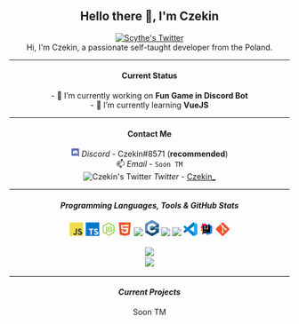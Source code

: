 <div align="center">
    <h2> Hello there 👋, I'm Czekin </h2>
    <a href="https://twitter.com/czekin_">
        <img alt="Scythe's Twitter", width="25px" src="https://cdn4.iconfinder.com/data/icons/social-media-icons-the-circle-set/48/twitter_circle-512.png">
    </a>
    <br>
    Hi, I'm Czekin, a passionate self-taught developer from the Poland.
    <hr>
    <h4> Current Status </h4>
    - 🔭 I’m currently working on <strong>Fun Game in Discord Bot</strong><br>
    - 🌱 I’m currently learning <strong>VueJS</strong><br>
    <hr>
    <h4> Contact Me </h4>
    <img alt="Czekin's Discord Nickname", width="15px" src="https://raw.githubusercontent.com/Anish-Shobith/Anish-Shobith/master/assets/discord.svg"> <i>Discord</i> - Czekin#8571 (<strong>recommended</strong>)
    <br>
    📫 <i>Email</i> - <code>Soon TM</code>
    <br>
    <img alt="Czekin's Twitter", width="15px" src="https://cdn4.iconfinder.com/data/icons/social-media-icons-the-circle-set/48/twitter_circle-512.png"> <i>Twitter</i> - <a href="https://twitter.com/czekin_">Czekin_</a>
    <hr>
    <h4> <i> Programming Languages, Tools & GitHub Stats </i> </h4>
    <img width="25px" src="https://raw.githubusercontent.com/Anish-Shobith/Anish-Shobith/master/assets/javascript.svg">
    <img width="25px" src="https://raw.githubusercontent.com/Anish-Shobith/Anish-Shobith/master/assets/typescript.svg">
    <img width="25px" src="https://raw.githubusercontent.com/Anish-Shobith/Anish-Shobith/master/assets/nodejs.svg">
    <img width="25px" src="https://raw.githubusercontent.com/Anish-Shobith/Anish-Shobith/master/assets/html.svg">
    <img width="25px" src="https://upload.wikimedia.org/wikipedia/commons/thumb/9/95/Vue.js_Logo_2.svg/1200px-Vue.js_Logo_2.svg.png">
    <img width="25px" src="https://raw.githubusercontent.com/Anish-Shobith/Anish-Shobith/master/assets/cpp.svg">
    <img width="25px" src="https://upload.wikimedia.org/wikipedia/en/3/30/Java_programming_language_logo.svg">
    <img width="35px" src="https://upload.wikimedia.org/wikipedia/commons/thumb/9/91/Electron_Software_Framework_Logo.svg/1200px-Electron_Software_Framework_Logo.svg.png">
    <img width="25px" src="https://raw.githubusercontent.com/Anish-Shobith/Anish-Shobith/master/assets/visualstudiocode.svg">
    <img width="25px" src="https://raw.githubusercontent.com/Anish-Shobith/Anish-Shobith/master/assets/intellij.svg">
    <img width="25px" src="https://raw.githubusercontent.com/Anish-Shobith/Anish-Shobith/master/assets/git.svg">
    <br>
    <br>
    <img src="https://github-readme-stats.vercel.app/api?username=Czekin&show_icons=true&hide_border=true&theme=dark&count_private=true">
    <br>
    <img src="https://github-readme-stats.vercel.app/api/top-langs/?username=Czekin&theme=dark">
    <br>
    <hr>
    <h4> <i> Current Projects </i> </h4>
    Soon TM
</div>
